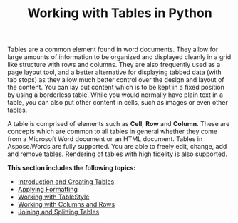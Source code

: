 ﻿---
title: Working with Tables in Python
articleTitle: Working with Tables
linktitle: Working with Tables
description: "Work with tables in a document using python."
type: docs
weight: 90
url: /python-net/working-with-tables/
aliases: [/python/working-with-tables/]
---

Tables are a common element found in word documents. They allow for large amounts of information to be organized and displayed cleanly in a grid like structure with rows and columns. They are also frequently used as a page layout tool, and a better alternative for displaying tabbed data (with tab stops) as they allow much better control over the design and layout of the content. You can lay out content which is to be kept in a fixed position by using a borderless table. While you would normally have plain text in a table, you can also put other content in cells, such as images or even other tables.

A table is comprised of elements such as **Cell**, **Row** and **Column**. These are concepts which are common to all tables in general whether they come from a Microsoft Word document or an HTML document. Tables in Aspose.Words are fully supported. You are able to freely edit, change, add and remove tables. Rendering of tables with high fidelity is also supported.

**This section includes the following topics:**
- [Introduction and Creating Tables](/words/python-net/introduction-and-creating-tables/)
- [Applying Formatting](/words/python-net/applying-formatting/)
- [Working with TableStyle](/words/python-net/working-with-tablestyle/)
- [Working with Columns and Rows](/words/python-net/working-with-columns-and-rows/)
- [Joining and Splitting Tables](/words/python-net/joining-and-splitting-tables/)